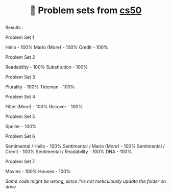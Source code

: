 <h1 align ="center">
  
📕 Problem sets from [cs50](https://cs50.harvard.edu/college/2020/fall/)
</h1>

Results : 

Problem Set 1

Hello - 100%
Mario (More) - 100%
Credit - 100%

Problem Set 2

Readability - 100%
Substitution - 100%

Problem Set 3

Plurality - 100%
Tideman - 100%

Problem Set 4

Filter (More) - 100%
Recover - 100%

Problem Set 5

Speller - 100%

Problem Set 6

Sentimental / Hello - 100%
Sentimental / Mario (More) - 100%
Sentimental / Credit - 100%
Sentimental / Readability - 100%
DNA - 100%

Problem Set 7

Movies - 100%
Houses - 100%

*Some code might be wrong, since i've not meticulously update the folder on drive*
